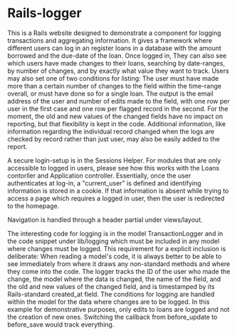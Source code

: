 # Rails-logger
This is a Rails website designed to demonstrate a component for logging transactions and aggregating information. It gives a framework where different users can log in an register loans in a database with the amount borrowed and the due-date of the loan. Once logged in, They can also see which users have made changes to their loans, searching by date-ranges, by number of changes, and by exactly what value they want to track. Users may also set one of two conditions for listing: The user must have made more than a certain number of changes to the field within the time-range overall, or must have done so for a single loan. The output is the email address of the user and number of edits made to the field, with one row per user in the first case and one row per flagged record in the second. For the moment, the old and new values of the changed fields have no impact on reporting, but that flexibility is kept in the code. Additional information, like information regarding the individual record changed when the logs are checked by record rather than just user, may also be easily added to the report.

A secure login-setup is in the Sessions Helper. For modules that are only accessible to logged in users, please see how this works with the Loans contorller and Application controller. Essentially, once the user authenticates at log-in, a "current_user" is defined and identifying information is stored in a cookie. If that information is absent while trying to access a page which requires a logged in user, then the user is redirected to the homepage.

Navigation is handled through a header partial under views/layout.

The interesting code for logging is in the model TransactionLogger and in the code snippet under lib/logging which must be included in any model where changes must be logged. This requirement for a explicit inclusion is deliberate: When reading a model's code, it is always better to be able to see immediately from where it draws any non-standard methods and where they come into the code. The logger tracks the ID of the user who made the change, the model where the data is changed, the name of the field, and the old and new values of the changed field, and is timestamped by its Rails-standard created_at field. The conditions for logging are handled within the model for the data where changes are to be logged. In this example for demonstrative purposes, only edits to loans are logged and not the creation of new ones. Switching the callback from before_update to before_save would track everything.


